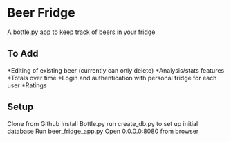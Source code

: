 # Beer Fridge #

A bottle.py app to keep track of beers in your fridge

## To Add ##
*Editing of existing beer (currently can only delete)
*Analysis/stats features
	*Totals over time
*Login and authentication with personal fridge for each user
*Ratings

## Setup ##
Clone from Github
Install Bottle.py
run create_db.py to set up initial database
Run beer_fridge_app.py 
Open 0.0.0.0:8080 from browser